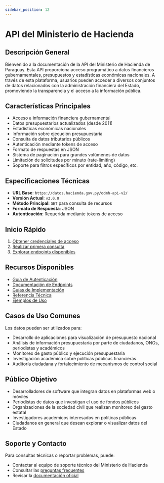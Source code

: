 ```yaml
---
sidebar_position: 12
---
```


# API del Ministerio de Hacienda

## Descripción General

Bienvenido a la documentación de la API del Ministerio de Hacienda de Paraguay. Esta API proporciona acceso programático a datos financieros gubernamentales, presupuestos y estadísticas económicas nacionales. A través de esta plataforma, usuarios pueden acceder a diversos conjuntos de datos relacionados con la administración financiera del Estado, promoviendo la transparencia y el acceso a la información pública.

## Características Principales

- Acceso a información financiera gubernamental
- Datos presupuestarios actualizados (desde 2011)
- Estadísticas económicas nacionales
- Información sobre ejecución presupuestaria
- Consulta de datos tributarios públicos
- Autenticación mediante tokens de acceso
- Formato de respuestas en JSON
- Sistema de paginación para grandes volúmenes de datos
- Limitación de solicitudes por minuto (rate-limiting)
- Soporte para filtros específicos por entidad, año, código, etc.

## Especificaciones Técnicas

- **URL Base**: `https://datos.hacienda.gov.py/odmh-api-v2/`
- **Versión Actual**: `v2.0.0`
- **Método Principal**: `GET` para consulta de recursos
- **Formato de Respuesta**: JSON
- **Autenticación**: Requerida mediante tokens de acceso

## Inicio Rápido

1. [Obtener credenciales de acceso](authentication.md)
2. [Realizar primera consulta](guides/getting-started.md)
3. [Explorar endpoints disponibles](endpoints/index.md)

## Recursos Disponibles

- [Guía de Autenticación](authentication.md)
- [Documentación de Endpoints](endpoints/index.md)
- [Guías de Implementación](guides/index.md)
- [Referencia Técnica](reference/index.md)
- [Ejemplos de Uso](examples/index.md)

## Casos de Uso Comunes

Los datos pueden ser utilizados para:

- Desarrollo de aplicaciones para visualización de presupuesto nacional
- Análisis de información presupuestaria por parte de ciudadanos, ONGs, periodistas y académicos
- Monitoreo de gasto público y ejecución presupuestaria
- Investigación académica sobre políticas públicas financieras
- Auditoría ciudadana y fortalecimiento de mecanismos de control social

## Público Objetivo

- Desarrolladores de software que integran datos en plataformas web o móviles
- Periodistas de datos que investigan el uso de fondos públicos
- Organizaciones de la sociedad civil que realizan monitoreo del gasto estatal
- Investigadores académicos interesados en políticas públicas
- Ciudadanos en general que desean explorar o visualizar datos del Estado

## Soporte y Contacto

Para consultas técnicas o reportar problemas, puede:

- Contactar al equipo de soporte técnico del Ministerio de Hacienda
- Consultar las [preguntas frecuentes](guides/faq.md)
- Revisar la [documentación oficial](https://datos.hacienda.gov.py/odmh-api-v2/api-docs/)
